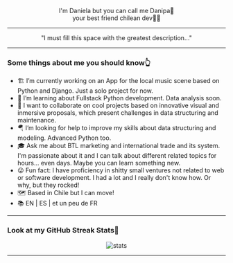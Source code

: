 <p align="center">I'm Daniela but you can call me Danipa🤝<br>your best friend chilean dev👩‍💻</p>


---

<p align="center">"I must fill this space with the greatest description..."</p>

---

### Some things about me you should know👆
- 🏗 I’m currently working on an App for the local music scene based on Python and Django. Just a solo project for now.
- 🌱 I’m learning about Fullstack Python development. Data analysis soon.
- 👯 I want to collaborate on cool projects based on innovative visual and inmersive proposals, which present challenges in data structuring and maintenance.
- 🪂 I’m looking for help to improve my skills about data structuring and modeling. Advanced Python too.
- 🎓 Ask me about BTL marketing and international trade and its system. I'm passionate about it and I can talk about different related topics for hours... even days. Maybe    you can learn something new.
- 😜 Fun fact: I have proficiency in shitty small ventures not related to web or software development. I had a lot and I really don't know how. Or why, but they rocked!
- 🗺 Based in Chile but I can move!
- 📚 EN | ES | et un peu de FR

---

### Look at my GitHub Streak Stats🚦
<p align="center"><img src="https://streak-stats.demolab.com?user=danipaBernales&theme=transparent&hide_border=true&date_format=M%20j%5B%2C%20Y%5D" alt="stats"/>

---
